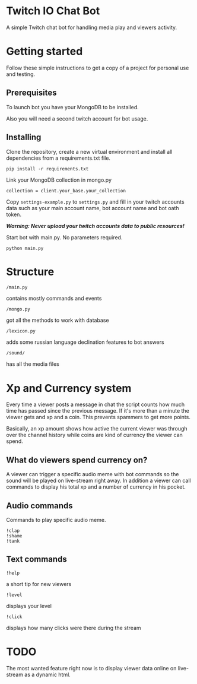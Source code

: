 # Twitch IO Chat Bot
A simple Twitch chat bot for handling media play and viewers activity.
# Getting started
Follow these simple instructions to get a copy of a project for personal use and testing.
## Prerequisites
To launch bot you have your MongoDB to be installed.

Also you will need a second twitch account for bot usage.
## Installing
Clone the repository, create a new virtual environment and install all dependencies from a requirements.txt file.
```
pip install -r requirements.txt
```
Link your MongoDB collection in mongo.py
```
collection = client.your_base.your_collection
```
Copy ```settings-example.py``` to ```settings.py``` and fill in your twitch accounts data such as your main account
name, bot account name and bot oath token.

***Warning: Never upload your twitch accounts data to public resources!*** 

Start bot with main.py. No parameters required.
```
python main.py
```
# Structure
```
/main.py
```
contains mostly commands and events
```
/mongo.py
```
got all the methods to work with database
```
/lexicon.py
```
adds some russian language declination features to bot answers
```
/sound/
```
has all the media files
# Xp and Currency system
Every time a viewer posts a message in chat the script counts how much time has passed since the previous message. If it's more than a minute the viewer gets and xp and a coin. This prevents spammers to get more points.

Basically, an xp amount shows how active the current viewer was through over the channel history while coins are kind of currency the viewer can spend.
## What do viewers spend currency on?
A viewer can trigger a specific audio meme with bot commands so the sound will be played on live-stream right away.
In addition a viewer can call commands to display his total xp and a number of currency in his pocket.
## Audio commands
Commands to play specific audio meme.
```
!clap
!shame
!tank
```
## Text commands
```
!help
```
a short tip for new viewers
```
!level
```
displays your level
```
!click
```
displays how many clicks were there during the stream
# TODO
The most wanted feature right now is to display viewer data online on live-stream as a dynamic html.
